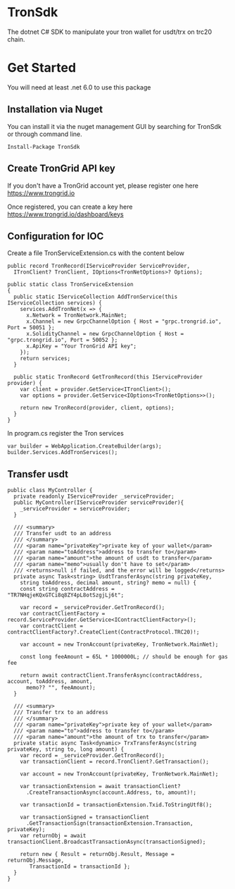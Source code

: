 # TronSdk

The dotnet C# SDK to manipulate your tron wallet for usdt/trx on trc20 chain. 

# Get Started

You will need at least .net 6.0 to use this package

## Installation via Nuget

You can install it via the nuget management GUI by searching for TronSdk or through command line.

```
Install-Package TronSdk
```

## Create TronGrid API key

If you don't have a TronGrid account yet, please register one here https://www.trongrid.io

Once registered, you can create a key here https://www.trongrid.io/dashboard/keys

## Configuration for IOC

Create a file TronServiceExtension.cs with the content below

```
public record TronRecord(IServiceProvider ServiceProvider,
  ITronClient? TronClient, IOptions<TronNetOptions>? Options);

public static class TronServiceExtension
{
  public static IServiceCollection AddTronService(this IServiceCollection services) {
    services.AddTronNet(x => {
      x.Network = TronNetwork.MainNet;
      x.Channel = new GrpcChannelOption { Host = "grpc.trongrid.io", Port = 50051 };
      x.SolidityChannel = new GrpcChannelOption { Host = "grpc.trongrid.io", Port = 50052 };
      x.ApiKey = "Your TronGrid API key";
    });
    return services;
  }

  public static TronRecord GetTronRecord(this IServiceProvider provider) {
    var client = provider.GetService<ITronClient>();
    var options = provider.GetService<IOptions<TronNetOptions>>();

    return new TronRecord(provider, client, options);
  }
}
```

In program.cs register the Tron services

```
var builder = WebApplication.CreateBuilder(args);
builder.Services.AddTronServices();
```

## Transfer usdt

```
public class MyController {
  private readonly IServiceProvider _serviceProvider;
  public MyController(IServiceProvider serviceProvider){
    _serviceProvider = serviceProvider;
  }

  /// <summary>
  /// Transfer usdt to an address
  /// </summary>
  /// <param name="privateKey">private key of your wallet</param>
  /// <param name="toAddress">address to transfer to</param>
  /// <param name="amount">the amount of usdt to transfer</param>
  /// <param name="memo">usually don't have to set</param>
  /// <returns>null if failed, and the error will be logged</returns>
  private async Task<string> UsdtTransferAsync(string privateKey,
    string toAddress, decimal amount, string? memo = null) {
    const string contractAddress = "TR7NHqjeKQxGTCi8q8ZY4pL8otSzgjLj6t";

    var record = _serviceProvider.GetTronRecord();
    var contractClientFactory = record.ServiceProvider.GetService<IContractClientFactory>();
    var contractClient = contractClientFactory?.CreateClient(ContractProtocol.TRC20)!;

    var account = new TronAccount(privateKey, TronNetwork.MainNet);

    const long feeAmount = 65L * 1000000L; // should be enough for gas fee

    return await contractClient.TransferAsync(contractAddress, account, toAddress, amount,
      memo?? "", feeAmount);
  }

  /// <summary>
  /// Transfer trx to an address
  /// </summary>
  /// <param name="privateKey">private key of your wallet</param>
  /// <param name="to">address to transfer to</param>
  /// <param name="amount">the amount of trx to transfer</param>
  private static async Task<dynamic> TrxTransferAsync(string privateKey, string to, long amount) {
    var record = _serviceProvider.GetTronRecord();
    var transactionClient = record.TronClient?.GetTransaction();

    var account = new TronAccount(privateKey, TronNetwork.MainNet);

    var transactionExtension = await transactionClient?
      .CreateTransactionAsync(account.Address, to, amount)!;

    var transactionId = transactionExtension.Txid.ToStringUtf8();

    var transactionSigned = transactionClient
      .GetTransactionSign(transactionExtension.Transaction, privateKey);
    var returnObj = await transactionClient.BroadcastTransactionAsync(transactionSigned);

    return new { Result = returnObj.Result, Message = returnObj.Message,
       TransactionId = transactionId };
  }
}
 ```
